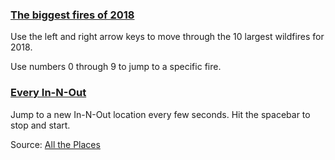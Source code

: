 ### [The biggest fires of 2018](./examples/fires.html)

Use the left and right arrow keys to move through the 10 largest
wildfires for 2018.

Use numbers 0 through 9 to jump to a specific
fire.

### [Every In-N-Out](./examples/innout.html)

Jump to a new In-N-Out location every few seconds. Hit the spacebar to
stop and start.

Source: [All the Places](https://github.com/alltheplaces/alltheplaces)
